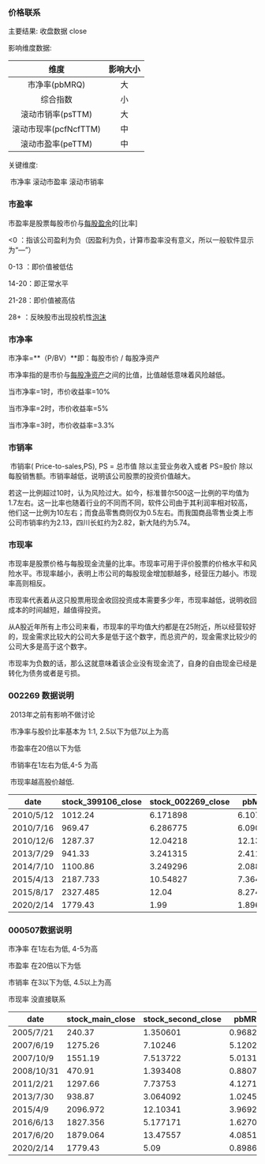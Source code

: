 ### 价格联系

主要结果: 收盘数据 close

影响维度数据:

|         维度          | 影响大小 |
| :-------------------: | :------: |
|     市净率(pbMRQ)     |    大    |
|       综合指数        |    小    |
|   滚动市销率(psTTM)   |    大    |
| 滚动市现率(pcfNcfTTM) |    中    |
|   滚动市盈率(peTTM)   |    中    |

关键维度:

​		市净率	滚动市盈率	滚动市销率

### 市盈率

市盈率是股票每股市价与[每股盈余](https://baike.baidu.com/item/每股盈余)的[比率]

<0 ：指该公司盈利为负（因盈利为负，计算市盈率没有意义，所以一般软件显示为“—”）

0-13 ：即价值被低估

14-20：即正常水平

21-28：即价值被高估

28+ ：反映股市出现投机性[泡沫](https://baike.baidu.com/item/泡沫/3757)



### 市净率

市净率=**（P/BV）**即：每股市价	/	每股净资产

市净率指的是市价与[每股净资产](https://baike.baidu.com/item/每股净资产)之间的比值，比值越低意味着风险越低。

当市净率=1时，市价收益率=10%

当市净率=2时，市价收益率=5%

当市净率=3时，市价收益率=3.3%

### 市销率

​		市销率( Price-to-sales,PS), PS = 总市值 除以主营业务收入或者 PS=股价 除以每股销售额。市销率越低，说明该公司股票的投资价值越大。

​		若这一比例超过10时，认为风险过大。如今，标准普尔500这一比例的平均值为1.7左右。这一比率也随着行业的不同而不同，软件公司由于其利润率相对较高，他们这一比例为10左右；而食品零售商则仅为0.5左右。而我国商品零售业类上市公司市销率约为2.13，四川长虹约为2.82，新大陆约为5.74。

### 市现率

​		市现率是股票价格与每股现金流量的比率。市现率可用于评价股票的价格水平和风险水平。市现率越小，表明上市公司的每股现金增加额越多，经营压力越小。市现率高则相反。

​		市现率代表着从这只股票用现金收回投资成本需要多少年，市现率越低，说明收回成本的时间越短，越值得投资。

​		从A股近年所有上市公司来看，市现率的平均值大约都是在25附近，所以经营较好的，现金需求比较大的公司大多是低于这个数字，而总资产的，现金需求比较少的公司大多是高于这个数字。

​		市现率为负数的话，那么这就意味着该企业没有现金流了，自身的自由现金已经是转化为债务或者是亏损。

### 002269 数据说明

​		2013年之前有影响不做讨论

​		市净率与股价比率基本为 1:1, 2.5以下为低7以上为高

​		市盈率在20倍以下为低

​		市销率在1左右为低,4-5 为高

​		市现率越高股价越低.

| date      | stock_399106_close | stock_002269_close | pbMRQ    | peTTM    | psTTM    | pcfNcfTTM |
| --------- | ------------------ | ------------------ | -------- | -------- | -------- | --------- |
| 2010/5/12 | 1012.24            | 6.171898           | 6.107558 | 39.41663 | 3.31037  | 192.6712  |
| 2010/7/16 | 969.47             | 6.286775           | 6.090843 | 39.30876 | 3.301311 | 192.1439  |
| 2010/12/6 | 1287.37            | 12.04218           | 12.13863 | 56.06061 | 5.01818  | -138.775  |
| 2013/7/29 | 941.33             | 3.241315           | 2.411024 | 11.45134 | 0.929335 | -18.411   |
| 2014/7/10 | 1100.86            | 3.249296           | 2.088391 | 21.35933 | 1.098944 | 312.6353  |
| 2015/4/13 | 2187.733           | 10.54827           | 7.364542 | 183.887  | 4.045058 | 82.05537  |
| 2015/8/17 | 2327.485           | 12.04              | 8.274896 | 390.3933 | 4.655136 | 74.09347  |
| 2020/2/14 | 1779.43            | 1.99               | 1.896501 | -21.0458 | 0.811024 | 205.0198  |

### 000507数据说明

市净率 在1左右为低, 4-5为高

市盈率 在20倍以下为低

市销率 在3以下为低, 4.5以上为高

市现率 没直接联系

| date       | stock_main_close | stock_second_close | pbMRQ    | peTTM    | psTTM    | pcfNcfTTM | peTTM/10 | pcfNcfTTM/10 |
| ---------- | ---------------- | ------------------ | -------- | -------- | -------- | --------- | -------- | ------------ |
| 2005/7/21  | 240.37           | 1.350601           | 0.96827  | 31.53949 | 5.681366 | 141.1564  | 3.153949 | 14.11564     |
| 2007/6/19  | 1275.26          | 7.10246            | 5.120213 | 39.34461 | 19.19922 | 20.37808  | 3.934461 | 2.037808     |
| 2007/10/9  | 1551.19          | 7.513722           | 5.013171 | 23.9843  | 24.37839 | 18.95337  | 2.39843  | 1.895337     |
| 2008/10/31 | 470.91           | 1.393408           | 0.880724 | 16.58516 | 0.598637 | -64.1102  | 1.658516 | 0            |
| 2011/2/21  | 1297.66          | 7.73753            | 4.127148 | 26.63284 | 17.24618 | 23.89323  | 2.663284 | 2.389323     |
| 2013/7/30  | 938.87           | 3.064092           | 1.024506 | 13.45876 | 3.204439 | 8.804606  | 1.345876 | 0.880461     |
| 2015/4/9   | 2096.972         | 12.10341           | 3.969223 | 566.9244 | 4.543748 | -238.596  | 56.69244 | 0            |
| 2016/6/13  | 1827.356         | 5.177171           | 1.627046 | 33.80227 | 2.148309 | 36.24146  | 3.380227 | 3.624146     |
| 2017/6/20  | 1879.064         | 13.47557           | 4.085182 | 113.8273 | 5.852891 | -73.4043  | 11.38273 | 0            |
| 2020/2/14  | 1779.43          | 5.09               | 0.898652 | 27.59202 | 1.473949 | 7.362456  | 2.759202 | 0.736246     |